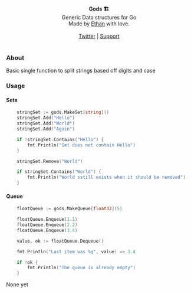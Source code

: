 <div id="header">
    <p align="center">
      <b>Gods 🏗️</b><br>
  	  <span font-size="16px">Generic Data structures for Go </span><br>
      <span font-size="12px">Made by <a href="http://epmor.app">Ethan</a> with love.</span><br><br>
      <span><a href="https://www.twitter.com/glassofethanol">Twitter</a> | <a href="https://github.com/sponsors/gweithio">Support</a></span><br><br>
    </p>
</div>

### About

Basic single function to split strings based off digits and case

### Usage

#### Sets
```go
	stringSet := gods.MakeSet[string]()
	stringSet.Add("Hello")
	stringSet.Add("World")
	stringSet.Add("Again")

	if !stringSet.Contains("Hello") {
		fmt.Println("Set does not contain Hello")
	}

	stringSet.Remove("World")

	if stringSet.Contains("World") {
		fmt.Println("World sstill exists when it should be removed")
	}
```


#### Queue
```go
	floatQueue := gods.MakeQueue[float32](5)

	floatQueue.Enqueue(1.1)
	floatQueue.Enqueue(2.2)
	floatQueue.Enqueue(3.4)

	value, ok := floatQueue.Dequeue()

	fmt.Println("Last item was %q", value) => 3.4

	if !ok {
		fmt.Println("The queue is already empty")
	}

```

None yet


